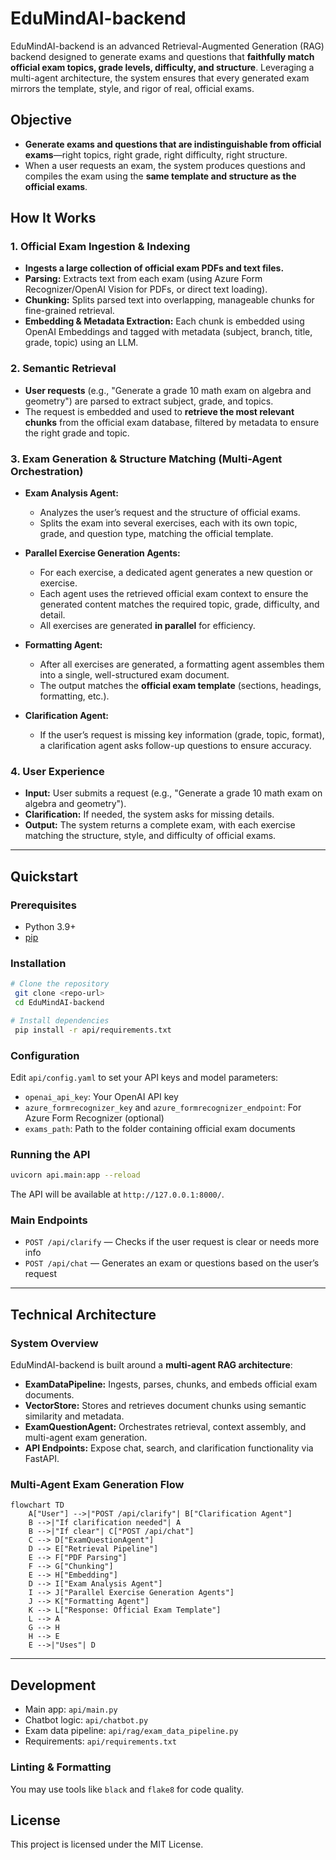 # EduMindAI-backend

EduMindAI-backend is an advanced Retrieval-Augmented Generation (RAG) backend designed to generate exams and questions that **faithfully match official exam topics, grade levels, difficulty, and structure**. Leveraging a multi-agent architecture, the system ensures that every generated exam mirrors the template, style, and rigor of real, official exams.

## Objective
- **Generate exams and questions that are indistinguishable from official exams**—right topics, right grade, right difficulty, right structure.
- When a user requests an exam, the system produces questions and compiles the exam using the **same template and structure as the official exams**.

## How It Works

### 1. Official Exam Ingestion & Indexing
- **Ingests a large collection of official exam PDFs and text files.**
- **Parsing:** Extracts text from each exam (using Azure Form Recognizer/OpenAI Vision for PDFs, or direct text loading).
- **Chunking:** Splits parsed text into overlapping, manageable chunks for fine-grained retrieval.
- **Embedding & Metadata Extraction:** Each chunk is embedded using OpenAI Embeddings and tagged with metadata (subject, branch, title, grade, topic) using an LLM.

### 2. Semantic Retrieval
- **User requests** (e.g., "Generate a grade 10 math exam on algebra and geometry") are parsed to extract subject, grade, and topics.
- The request is embedded and used to **retrieve the most relevant chunks** from the official exam database, filtered by metadata to ensure the right grade and topic.

### 3. Exam Generation & Structure Matching (Multi-Agent Orchestration)

- **Exam Analysis Agent:**
  - Analyzes the user’s request and the structure of official exams.
  - Splits the exam into several exercises, each with its own topic, grade, and question type, matching the official template.

- **Parallel Exercise Generation Agents:**
  - For each exercise, a dedicated agent generates a new question or exercise.
  - Each agent uses the retrieved official exam context to ensure the generated content matches the required topic, grade, difficulty, and detail.
  - All exercises are generated **in parallel** for efficiency.

- **Formatting Agent:**
  - After all exercises are generated, a formatting agent assembles them into a single, well-structured exam document.
  - The output matches the **official exam template** (sections, headings, formatting, etc.).

- **Clarification Agent:**
  - If the user’s request is missing key information (grade, topic, format), a clarification agent asks follow-up questions to ensure accuracy.

### 4. User Experience
- **Input:** User submits a request (e.g., "Generate a grade 10 math exam on algebra and geometry").
- **Clarification:** If needed, the system asks for missing details.
- **Output:** The system returns a complete exam, with each exercise matching the structure, style, and difficulty of official exams.

---

## Quickstart

### Prerequisites
- Python 3.9+
- [pip](https://pip.pypa.io/en/stable/)

### Installation
```bash
# Clone the repository
 git clone <repo-url>
 cd EduMindAI-backend

# Install dependencies
 pip install -r api/requirements.txt
```

### Configuration
Edit `api/config.yaml` to set your API keys and model parameters:
- `openai_api_key`: Your OpenAI API key
- `azure_formrecognizer_key` and `azure_formrecognizer_endpoint`: For Azure Form Recognizer (optional)
- `exams_path`: Path to the folder containing official exam documents

### Running the API
```bash
uvicorn api.main:app --reload
```
The API will be available at `http://127.0.0.1:8000/`.

### Main Endpoints
- `POST /api/clarify` — Checks if the user request is clear or needs more info
- `POST /api/chat` — Generates an exam or questions based on the user’s request

---

## Technical Architecture

### System Overview

EduMindAI-backend is built around a **multi-agent RAG architecture**:
- **ExamDataPipeline:** Ingests, parses, chunks, and embeds official exam documents.
- **VectorStore:** Stores and retrieves document chunks using semantic similarity and metadata.
- **ExamQuestionAgent:** Orchestrates retrieval, context assembly, and multi-agent exam generation.
- **API Endpoints:** Expose chat, search, and clarification functionality via FastAPI.

### Multi-Agent Exam Generation Flow

```mermaid
flowchart TD
    A["User"] -->|"POST /api/clarify"| B["Clarification Agent"]
    B -->|"If clarification needed"| A
    B -->|"If clear"| C["POST /api/chat"]
    C --> D["ExamQuestionAgent"]
    D --> E["Retrieval Pipeline"]
    E --> F["PDF Parsing"]
    F --> G["Chunking"]
    E --> H["Embedding"]
    D --> I["Exam Analysis Agent"]
    I --> J["Parallel Exercise Generation Agents"]
    J --> K["Formatting Agent"]
    K --> L["Response: Official Exam Template"]
    L --> A
    G --> H
    H --> E
    E -->|"Uses"| D
```

---

## Development
- Main app: `api/main.py`
- Chatbot logic: `api/chatbot.py`
- Exam data pipeline: `api/rag/exam_data_pipeline.py`
- Requirements: `api/requirements.txt`

### Linting & Formatting
You may use tools like `black` and `flake8` for code quality.

## License

This project is licensed under the MIT License.
